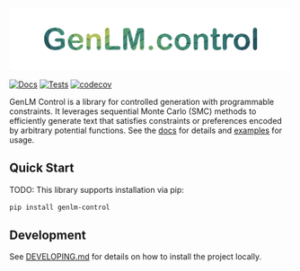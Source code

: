 ![Logo](logo.png)

[![Docs](https://github.com/genlm/control/actions/workflows/docs.yml/badge.svg)](https://genlm.github.io/control/)
[![Tests](https://github.com/genlm/control/actions/workflows/pytest.yml/badge.svg)](https://genlm.github.io/control/)
[![codecov](https://codecov.io/github/genlm/control/graph/badge.svg?token=UULSGCWQ4W)](https://codecov.io/github/genlm/control)


GenLM Control is a library for controlled generation with programmable constraints. It leverages sequential Monte Carlo (SMC) methods to efficiently generate text that satisfies constraints or preferences encoded by arbitrary potential functions. See the [docs](https://genlm.github.io/genlm-control/) for details and [examples](https://github.com/genlm/genlm-control/tree/main/examples/getting_started.py) for usage.



## Quick Start

TODO: This library supports installation via pip:

```bash
pip install genlm-control
```

## Development

See [DEVELOPING.md](DEVELOPING.md) for details on how to install the project locally.
